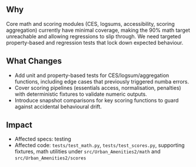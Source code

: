 ## Why
Core math and scoring modules (CES, logsums, accessibility, scoring aggregation) currently have minimal coverage, making the 90% math target unreachable and allowing regressions to slip through. We need targeted property-based and regression tests that lock down expected behaviour.

## What Changes
- Add unit and property-based tests for CES/logsum/aggregation functions, including edge cases that previously triggered numba errors.
- Cover scoring pipelines (essentials access, normalisation, penalties) with deterministic fixtures to validate numeric outputs.
- Introduce snapshot comparisons for key scoring functions to guard against accidental behavioural drift.

## Impact
- Affected specs: testing
- Affected code: `tests/test_math.py`, `tests/test_scores.py`, supporting fixtures, math utilities under `src/Urban_Amenities2/math` and `src/Urban_Amenities2/scores`
